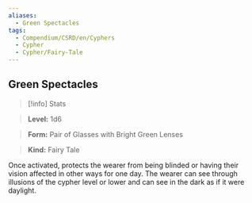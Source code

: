 ```yaml
---
aliases:
  - Green Spectacles
tags:
  - Compendium/CSRD/en/Cyphers
  - Cypher
  - Cypher/Fairy-Tale
---
```

  
    
## Green Spectacles    
>[!info] Stats    
> **Level:** 1d6    
> **Form:** Pair of Glasses with Bright Green Lenses    
> **Kind:** Fairy Tale  
    
Once activated, protects the wearer from being blinded or having their vision affected in other ways for one day. The wearer can see through illusions of the cypher level or lower and can see in the dark as if it were daylight.